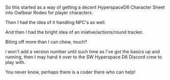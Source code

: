 So this started as a way of getting a decent HyperspaceD6 Character Sheet into Owlbear Rodeo for player characters.

Then I had the idea of it handling NPC's as well.

And then I had the bright idea of an iniative/actions/round tracker.

Biting off more than I can chew, much?

i won't add a version number until such time as I've got the basics up and running, then I may hand it over to the SW Hyperspace D6 Discord crew to play with.

You never know, perhaps there is a coder there who can help!
